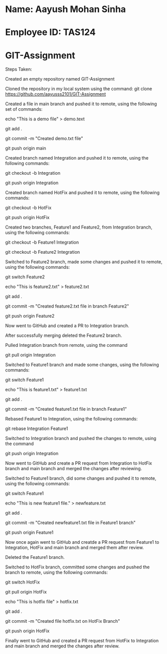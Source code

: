 # Name: Aayush Mohan Sinha
# Employee ID: TAS124
# GIT-Assignment

Steps Taken:
 
Created an empty repository named GIT-Assignment



Cloned the repository in my local system using the command:
git clone https://github.com/aayusss2101/GIT-Assignment

Created a file in main branch and pushed it to remote, using the following set of commands:

echo "This is a demo file" > demo.text

git add .

git commit -m "Created demo.txt file"

git push origin main



Created branch named Integration and pushed it to remote, using the following commands:

git checkout -b Integration

git push origin Integration



Created branch named HotFix and pushed it to remote, using the following commands:

git checkout -b HotFix

git push origin HotFix



Created two branches, Feature1 and Feature2, from Integration branch, using the following commands:

git checkout -b Feature1 Integration

git checkout -b Feature2 Integration



Switched to Feature2 branch, made some changes and pushed it to remote, using the following commands:

git switch Feature2

echo "This is feature2.txt" > feature2.txt

git add .

git commit -m "Created feature2.txt file in branch Feature2"

git push origin Feature2



Now went to GitHub and created a PR to Integration branch.

After successfully merging deleted the Feature2 branch.



Pulled Integration branch from remote, using the command

git pull origin Integration



Switched to Feature1 branch and made some changes, using the following commands:

git switch Feature1

echo "This is feature1.txt" > feature1.txt

git add .

git commit -m "Created feature1.txt file in branch Feature1"



Rebased Feature1 to Integration, using the following commands:

git rebase Integration Feature1



Switched to Integration branch and pushed the changes to remote, using the command

git push origin Integration



Now went to GitHub and create a PR request from Integration to HotFix branch and main branch and merged the changes after reviewing.



Switched to Feature1 branch, did some changes and pushed it to remote, using the following commands:

git switch Feature1

echo "This is new feature1 file." > newfeature.txt

git add .

git commit -m "Created newfeature1.txt file in Feature1 branch"

git push origin Feature1



Now once again went to GitHub and creatde a PR request from Feature1 to Integration, HotFix and main branch and merged them after review.

Deleted the Feature1 branch.



Switched to HotFix branch, committed some changes and pushed the branch to remote, using the following commands:

git switch HotFix

git pull origin HotFix

echo "This is hotfix file" > hotfix.txt

git add .

git commit -m "Created file hotfix.txt on HotFix Branch"

git push origin HotFix



Finally went to GitHub and created a PR request from HotFix to Integration and main branch and merged the changes after review.
